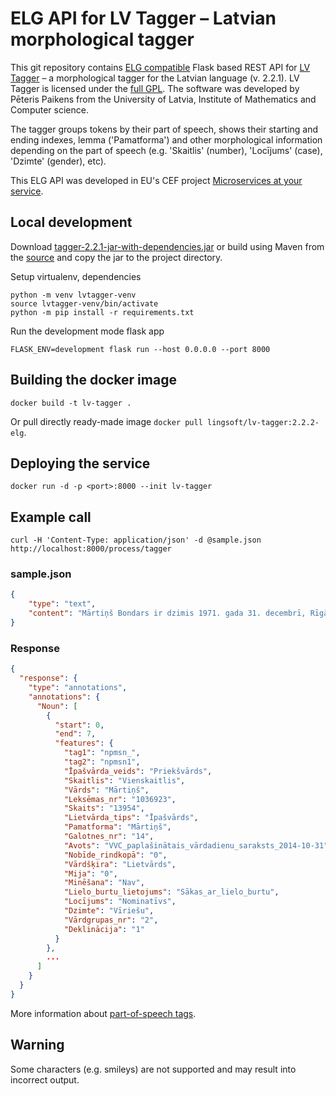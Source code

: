 # ELG API for LV Tagger – Latvian morphological tagger

This git repository contains
[ELG compatible](https://european-language-grid.readthedocs.io/en/stable/all/A3_API/LTInternalAPI.html)
Flask based REST API for [LV Tagger](https://github.com/PeterisP/LVTagger) – a morphological
tagger for the Latvian language (v. 2.2.1).
LV Tagger is licensed under the
[full GPL](https://github.com/PeterisP/LVTagger/blob/master/LICENSE.txt).
The software was developed by Pēteris Paikens from the University of Latvia,
Institute of Mathematics and Computer science.

The tagger groups tokens by their part of speech, shows their starting and ending indexes, lemma ('Pamatforma')
and other morphological information depending on the part of speech
(e.g. 'Skaitlis' (number), 'Locījums' (case), 'Dzimte' (gender), etc).

This ELG API was developed in EU's CEF project
[Microservices at your service](https://www.lingsoft.fi/en/microservices-at-your-service-bridging-gap-between-nlp-research-and-industry).

## Local development

Download [tagger-2.2.1-jar-with-dependencies.jar](https://search.maven.org/remotecontent?filepath=lv/ailab/morphology/tagger/2.2.1/tagger-2.2.1-jar-with-dependencies.jar)
or build using Maven from the [source](https://github.com/PeterisP/LVTagger)
and copy the jar to the project directory.

Setup virtualenv, dependencies
```
python -m venv lvtagger-venv
source lvtagger-venv/bin/activate
python -m pip install -r requirements.txt
```

Run the development mode flask app
```
FLASK_ENV=development flask run --host 0.0.0.0 --port 8000
```

## Building the docker image

```
docker build -t lv-tagger .
```

Or pull directly ready-made image `docker pull lingsoft/lv-tagger:2.2.2-elg`.

## Deploying the service

```
docker run -d -p <port>:8000 --init lv-tagger
```

## Example call

```
curl -H 'Content-Type: application/json' -d @sample.json http://localhost:8000/process/tagger
```

### sample.json

```json
{
    "type": "text",
    "content": "Mārtiņš Bondars ir dzimis 1971. gada 31. decembrī, Rīgā."
}
```

### Response

```json
{
  "response": {
    "type": "annotations",
    "annotations": {
      "Noun": [
        {
          "start": 0,
          "end": 7,
          "features": {
            "tag1": "npmsn_",
            "tag2": "npmsn1",
            "Īpašvārda_veids": "Priekšvārds",
            "Skaitlis": "Vienskaitlis",
            "Vārds": "Mārtiņš",
            "Leksēmas_nr": "1036923",
            "Skaits": "13954",
            "Lietvārda_tips": "Īpašvārds",
            "Pamatforma": "Mārtiņš",
            "Galotnes_nr": "14",
            "Avots": "VVC_paplašinātais_vārdadienu_saraksts_2014-10-31",
            "Nobīde_rindkopā": "0",
            "Vārdšķira": "Lietvārds",
            "Mija": "0",
            "Minēšana": "Nav",
            "Lielo_burtu_lietojums": "Sākas_ar_lielo_burtu",
            "Locījums": "Nominatīvs",
            "Dzimte": "Vīriešu",
            "Vārdgrupas_nr": "2",
            "Deklinācija": "1"
          }
        },
        ...
      ]
    }
  }
}
```

More information about
[part-of-speech tags](https://peteris.rocks/blog/latvian-part-of-speech-tagging/).

## Warning

Some characters (e.g. smileys) are not supported and may result into incorrect output. 
